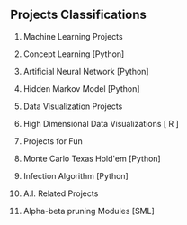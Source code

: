 
## Projects Classifications

1. Machine Learning Projects 
  1. Concept Learning [Python] 
  2. Artificial Neural Network [Python]
  3. Hidden Markov Model [Python] 
 
2. Data Visualization Projects 
  1. High Dimensional Data Visualizations [ R ] 

3. Projects for Fun 
  1. Monte Carlo Texas Hold'em [Python] 
  2. Infection Algorithm [Python] 

4. A.I. Related Projects 
  1. Alpha-beta pruning Modules [SML] 
